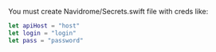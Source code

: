 You must create Navidrome/Secrets.swift file with creds like:

```swift
let apiHost = "host"
let login = "login"
let pass = "password"
```
